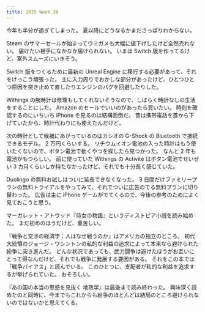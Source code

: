 ```yaml
---
title: 2025 Week 26
---
```


今年も半分が過ぎてしまった。
夏以降にどうなるかまださっぱりわからない。

Steam のサマーセールが始まってウミガメも大幅に値下げしたけど全然売れない。
届けたい相手になかなか届けられない。
いまは Switch 版を作ってるけど、案外スムーズにいきそう。

Switch 版をつくるために最新の Unreal Engine に移行する必要があって、それをけっこう頑張った。
主に入力周りでおかしな部分があったけど、ひとつひとつ原因を突き止めて直したりエンジンのバグを回避したりした。

Withings の腕時計は修理もしてくれないそうなので、しばらく時計なしの生活をすることにした。
Amazon のセールでいいのがあったら買いたい。
時刻を確認するのにいちいち iPhone を見るのは結構面倒だ。
昔は携帯電話を首から下げていたから、時計代わりにも使えたんだけど。

次の時計として候補にあがっているのはカシオの G-Shock の Bluetooth で接続できるモデル。
2 万円くらいする。
リチウムイオン電池の入った時計はもう使いたくないので、ボタン電池で動くやつを探したら見つかった。
なんと 2 年も電池がもつらしい。
前に使っていた Withings の Activité はボタン電池でせいぜい 3 カ月くらいしか持たなかったけど、それでも十分長く感じていた。

Duolingo の無料お試しはついに延長できなくなった。
3 日間だけファミリープランの無料トライアルをやってみて、それでついに広告のでる無料プランに切り替わった。
広告は主に iPhone ゲームがでてくるので、今後の参考のためによく見ておこうと思う。

マーガレット・アトウッド『侍女の物語』というディストピア小説を読み始めた。
まだ初めのほうだけど、重苦しい。

『戦争と交渉の経済学：人はなぜ戦うのか』はアメリカの独立のところ。
初代大統領のジョージ・ワシントンの私的な利益の追求によって本来なら避けられた紛争に突き進んだ。
どんな状況であっても、武力闘争は避けたほうがお互いにとって得なんだけど、それでも戦争に発展する要因がある。
それをこの本では「戦争バイアス」と読んでいる。
このひとつに、支配者が私的な利益を追求するが挙げられていた。
おそろしい。

『あの国の本当の思惑を見抜く 地政学』は最後まで読み終わった。
興味深く読めたのと同時に、今までもこれからも紛争のほとんどは結局のところ避けられないのではないかと思えてくる。
